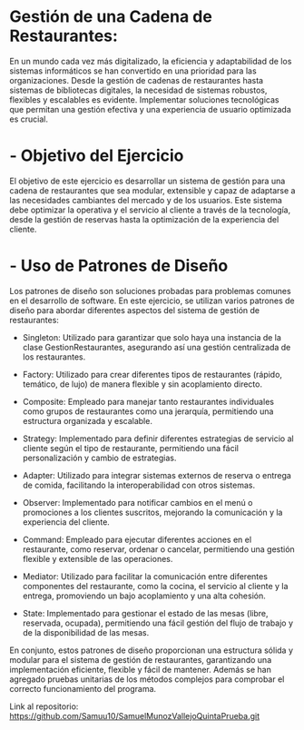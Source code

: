 # Gestión de una Cadena de Restaurantes:
En un mundo cada vez más digitalizado, la eficiencia y adaptabilidad de los sistemas informáticos se han convertido en una prioridad para las organizaciones. Desde la gestión de cadenas de restaurantes hasta sistemas de bibliotecas digitales, la necesidad de sistemas robustos, flexibles y escalables es evidente. Implementar soluciones tecnológicas que permitan una gestión efectiva y una experiencia de usuario optimizada es crucial.

 # - Objetivo del Ejercicio
El objetivo de este ejercicio es desarrollar un sistema de gestión para una cadena de restaurantes que sea modular, extensible y capaz de adaptarse a las necesidades cambiantes del mercado y de los usuarios. Este sistema debe optimizar la operativa y el servicio al cliente a través de la tecnología, desde la gestión de reservas hasta la optimización de la experiencia del cliente.

# - Uso de Patrones de Diseño
Los patrones de diseño son soluciones probadas para problemas comunes en el desarrollo de software. En este ejercicio, se utilizan varios patrones de diseño para abordar diferentes aspectos del sistema de gestión de restaurantes:

 - Singleton: Utilizado para garantizar que solo haya una instancia de la clase GestionRestaurantes, asegurando así una gestión centralizada de los restaurantes.

 - Factory: Utilizado para crear diferentes tipos de restaurantes (rápido, temático, de lujo) de manera flexible y sin acoplamiento directo.

 - Composite: Empleado para manejar tanto restaurantes individuales como grupos de restaurantes como una jerarquía, permitiendo una estructura organizada y escalable.

 - Strategy: Implementado para definir diferentes estrategias de servicio al cliente según el tipo de restaurante, permitiendo una fácil personalización y cambio de estrategias.

 - Adapter: Utilizado para integrar sistemas externos de reserva o entrega de comida, facilitando la interoperabilidad con otros sistemas.

 - Observer: Implementado para notificar cambios en el menú o promociones a los clientes suscritos, mejorando la comunicación y la experiencia del cliente.

 - Command: Empleado para ejecutar diferentes acciones en el restaurante, como reservar, ordenar o cancelar, permitiendo una gestión flexible y extensible de las operaciones.

 - Mediator: Utilizado para facilitar la comunicación entre diferentes componentes del restaurante, como la cocina, el servicio al cliente y la entrega, promoviendo un bajo acoplamiento y una alta cohesión.

 - State: Implementado para gestionar el estado de las mesas (libre, reservada, ocupada), permitiendo una fácil gestión del flujo de trabajo y de la disponibilidad de las mesas.

En conjunto, estos patrones de diseño proporcionan una estructura sólida y modular para el sistema de gestión de restaurantes, garantizando una implementación eficiente, flexible y fácil de mantener. Además se han agregado pruebas unitarias de los métodos complejos para comprobar el correcto funcionamiento del programa.

Link al repositorio: https://github.com/Samuu10/SamuelMunozVallejoQuintaPrueba.git
